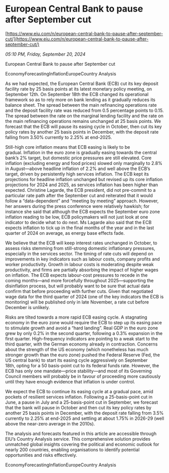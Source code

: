 # European Central Bank to pause after September cut

[https://www.eiu.com/n/european-central-bank-to-pause-after-september-cut/](https://www.eiu.com/n/european-central-bank-to-pause-after-september-cut/)

*05:10 PM, Friday, September 20, 2024*

European Central Bank to pause after September cut

EconomyForecastingInflationEuropeCountry Analysis

As we had expected, the European Central Bank (ECB) cut its key deposit facility rate by 25 basis points at its latest monetary policy meeting, on September 12th. On September 18th the ECB changed its operational framework so as to rely more on bank lending as it gradually reduces its balance sheet. The spread between the main refinancing operations rate and the deposit facility rate was reduced from 0.5 percentage points to 0.15. The spread between the rate on the marginal lending facility and the rate on the main refinancing operations remains unchanged at 25 basis points. We forecast that the ECB will pause its easing cycle in October, then cut its key policy rates by another 25 basis points in December, with the deposit rate falling from 3.50% currently to 2.25% at end-2025.

Still-high core inflation means that ECB easing is likely to be gradual. Inflation in the euro zone is gradually easing towards the central bank’s 2% target, but domestic price pressures are still elevated. Core inflation (excluding energy and food prices) slowed only marginally to 2.8% in August—above headline inflation of 2.2% and well above the ECB’s target, driven by persistently high services inflation. The ECB kept its projections for headline inflation unchanged but revised up its core inflation projections for 2024 and 2025, as services inflation has been higher than expected. Christine Lagarde, the ECB president, did not pre-commit to a particular rate path after the September cut and reiterated that it would follow a “data-dependent” and “meeting by meeting” approach. However, her answers during the press conference were relatively hawkish; for instance she said that although the ECB expects the September euro zone inflation reading to be low, ECB policymakers will not just look at one indicator to decide what to do next. Ms Lagarde also said that the ECB expects inflation to tick up in the final months of the year and in the last quarter of 2024 on average, as energy base effects fade.

We believe that the ECB will keep interest rates unchanged in October, to assess risks stemming from still-strong domestic inflationary pressures, especially in the services sector. The timing of rate cuts will depend on improvements in key indicators such as labour costs, company profits and worker productivity. Growth in labour costs is moderating despite weak productivity, and firms are partially absorbing the impact of higher wages on inflation. The ECB expects labour-cost pressures to recede in the coming months—and more forcefully throughout 2025—supporting the disinflation process, but will probably want to be sure that actual data confirm that before proceeding with further cuts. Given that negotiated wage data for the third quarter of 2024 (one of the key indicators the ECB is monitoring) will be published only in late November, a rate cut before December is unlikely.

Risks are tilted towards a more rapid ECB easing cycle. A stagnating economy in the euro zone would require the ECB to step up its easing pace to stimulate growth and avoid a “hard landing”. Real GDP in the euro zone grew by only 0.2% in the second quarter, following a 0.3% expansion in the first quarter. High-frequency indicators are pointing to a weak start to the third quarter, with the German economy already in contraction. Concerns about the strength of the US economy (which nonetheless has much stronger growth than the euro zone) pushed the Federal Reserve (Fed, the US central bank) to start its easing cycle aggressively on September 18th, opting for a 50 basis-point cut to its federal funds rate. However, the ECB has only one mandate—price stability—and most of its Governing Council members will probably be in favour of proceeding more cautiously until they have enough evidence that inflation is under control.

We expect the ECB to continue its easing cycle at a gradual pace, amid pockets of resilient services inflation. Following a 25-basis-point cut in June, a pause in July and a 25-basis-point cut in September, we forecast that the bank will pause in October and then cut its key policy rates by another 25 basis points in December, with the deposit rate falling from 3.5% currently to 2.25% at end-2025 and settling at about 1.75% in 2026-29 (well above the near-zero average in the 2010s).

The analysis and forecasts featured in this article are accessible through EIU’s Country Analysis service. This comprehensive solution provides unmatched global insights covering the political and economic outlook for nearly 200 countries, enabling organisations to identify potential opportunities and risks effectively.

EconomyForecastingInflationEuropeCountry Analysis

